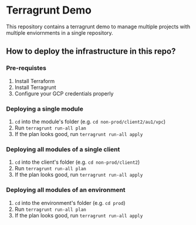 # Terragrunt Demo

This repository contains a terragrunt demo to manage multiple projects with multiple enviornments in a single repository.

## How to deploy the infrastructure in this repo?

### Pre-requistes

1. Install Terraform
2. Install Terragrunt
3. Configure your GCP credentials properly

### Deploying a single module

1. `cd` into the module's folder (e.g. `cd non-prod/client2/au1/vpc`)
2. Run `terragrunt run-all plan`
3. If the plan looks good, run `terragrunt run-all apply`

### Deploying all modules of a single client

1. `cd` into the client's folder (e.g. `cd non-prod/client2`)
2. Run `terragrunt run-all plan`
3. If the plan looks good, run `terragrunt run-all apply`

### Deploying all modules of an environment

1. `cd` into the environment's folder (e.g. `cd prod`)
2. Run `terragrunt run-all plan`
3. If the plan looks good, run `terragrunt run-all apply`
